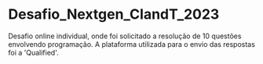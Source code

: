 # Desafio_Nextgen_CIandT_2023
Desafio online individual, onde foi solicitado a resolução de 10 questões envolvendo programação.
A plataforma utilizada para o envio das respostas foi a 'Qualified'.

